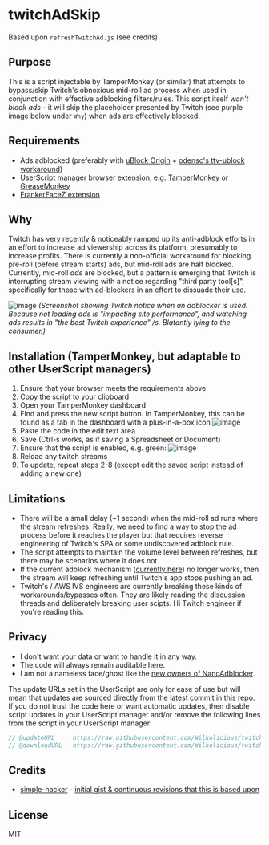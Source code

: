 # twitchAdSkip
Based upon `refreshTwitchAd.js` (see credits)

## Purpose
This is a script injectable by TamperMonkey (or similar) that attempts to bypass/skip Twitch's obnoxious mid-roll ad process when used in conjunction with effective adblocking filters/rules.  This script itself *won't block ads* - it will skip the placeholder presented by Twitch (see purple image below under `Why`) when ads are effectively blocked.

## Requirements
- Ads adblocked (preferably with [uBlock Origin](https://github.com/gorhill/uBlock) + [odensc's ttv-ublock workaround](https://github.com/odensc/ttv-ublock))
- UserScript manager browser extension, e.g. [TamperMonkey](https://www.tampermonkey.net/) or [GreaseMonkey](https://www.greasespot.net/)
- [FrankerFaceZ extension](https://www.frankerfacez.com/)

## Why
Twitch has very recently & noticeably ramped up its anti-adblock efforts in an effort to increase ad viewership across its platform, presumably to increase profits.
There is currently a non-official workaround for blocking pre-roll (before stream starts) ads, but mid-roll ads are half blocked.  Currently, mid-roll _ads_ are blocked, but a pattern is emerging that Twitch is interrupting stream viewing with a notice regarding "third party tool[s]", specifically for those with ad-blockers in an effort to dissuade their use.

![image](https://user-images.githubusercontent.com/16191979/97927844-b45ba100-1d5d-11eb-9149-b3bfcc4ee7cf.png)
_(Screenshot showing Twitch notice when an adblocker is used.  Because not loading ads is "impacting site performance", and watching ads results in "the best Twitch experience" /s. Blatantly lying to the consumer.)_

## Installation (TamperMonkey, but adaptable to other UserScript managers)
1. Ensure that your browser meets the requirements above
2. Copy the [script](https://raw.githubusercontent.com/Wilkolicious/twitchAdSkip/main/twitchAdSkip.js) to your clipboard
3. Open your TamperMonkey dashboard
4. Find and press the new script button.  In TamperMonkey, this can be found as a tab in the dashboard with a plus-in-a-box icon
![image](https://user-images.githubusercontent.com/16191979/97928662-6d6eab00-1d5f-11eb-9dc6-30a6d266e2dd.png)
5. Paste the code in the edit text area
6. Save (Ctrl-s works, as if saving a Spreadsheet or Document)
7. Ensure that the script is enabled, e.g. green: 
![image](https://user-images.githubusercontent.com/16191979/97933577-1242b580-1d6b-11eb-8af5-018c06ed81ae.png)
8. Reload any twitch streams
9. To update, repeat steps 2-8 (except edit the saved script instead of adding a new one)

## Limitations
- There will be a small delay (~1 second) when the mid-roll ad runs where the stream refreshes.  Really, we need to find a way to stop the ad process before it reaches the player but that requires reverse engineering of Twitch's SPA or some undiscovered adblock rule.
- The script attempts to maintain the volume level between refreshes, but there may be scenarios where it does not.
- If the current adblock mechanism ([currently here](https://github.com/odensc/ttv-ublock)) no longer works, then the stream will keep refreshing until Twitch's app stops pushing an ad.
- Twitch's / AWS IVS engineers are currently breaking these kinds of workarounds/bypasses often.  They are likely reading the discussion threads and deliberately breaking user scipts.  Hi Twitch engineer if you're reading this.

## Privacy
- I don't want your data or want to handle it in any way. 
- The code will always remain auditable here.  
- I am not a nameless face/ghost like the [new owners of NanoAdblocker](https://github.com/NanoAdblocker/NanoCore/issues/362).

The update URLs set in the UserScript are only for ease of use but will mean that updates are sourced directly from the latest commit in this repo.  If you do not trust the code here or want automatic updates, then disable script updates in your UserScript manager and/or remove the following lines from the script in your UserScript manager:
```js
// @updateURL     https://raw.githubusercontent.com/Wilkolicious/twitchAdSkip/main/twitchAdSkip.js
// @downloadURL   https://raw.githubusercontent.com/Wilkolicious/twitchAdSkip/main/twitchAdSkip.js
```

## Credits
- [simple-hacker](https://github.com/simple-hacker) - [initial gist & continuous revisions that this is based upon](https://gist.github.com/simple-hacker/ddd81964b3e8bca47e0aead5ad19a707/)

## License
MIT

